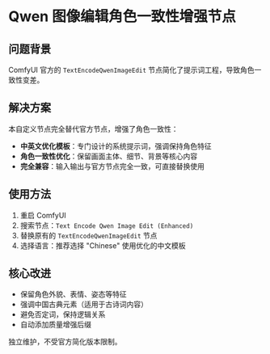 # Qwen 图像编辑角色一致性增强节点

## 问题背景

ComfyUI 官方的 `TextEncodeQwenImageEdit` 节点简化了提示词工程，导致角色一致性变差。

## 解决方案

本自定义节点完全替代官方节点，增强了角色一致性：

- **中英文优化模板**：专门设计的系统提示词，强调保持角色特征
- **角色一致性优化**：保留画面主体、细节、背景等核心内容
- **完全兼容**：输入输出与官方节点完全一致，可直接替换使用

## 使用方法

1. 重启 ComfyUI
2. 搜索节点：`Text Encode Qwen Image Edit (Enhanced)`
3. 替换原有的 `TextEncodeQwenImageEdit` 节点
4. 选择语言：推荐选择 "Chinese" 使用优化的中文模板

## 核心改进

- 保留角色外貌、表情、姿态等特征
- 强调中国古典元素（适用于古诗词内容）
- 避免否定词，保持逻辑关系
- 自动添加质量增强后缀

独立维护，不受官方简化版本限制。
